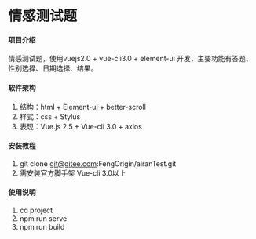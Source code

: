 # 情感测试题

#### 项目介绍
情感测试题，使用vuejs2.0 + vue-cli3.0 + element-ui 开发，主要功能有答题、性别选择、日期选择、结果。

#### 软件架构
1. 结构：html + Element-ui + better-scroll
2. 样式：css + Stylus
3. 表现：Vue.js 2.5 + Vue-cli 3.0 + axios

#### 安装教程

1. git clone git@gitee.com:FengOrigin/airanTest.git
2. 需安装官方脚手架 Vue-cli 3.0以上

#### 使用说明

1. cd project 
2. npm run serve
3. npm run build
